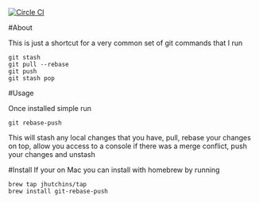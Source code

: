 [![Circle CI](https://circleci.com/gh/jhutchins/git-rebase-push.svg?style=svg)](https://circleci.com/gh/jhutchins/git-rebase-push)

#About

This is just a shortcut for a very common set of git commands that I run
```
git stash
git pull --rebase
git push
git stash pop
```

#Usage

Once installed simple run
```
git rebase-push
```
This will stash any local changes that you have, pull, rebase your changes on top, allow you
access to a console if there was a merge conflict, push your changes and unstash

#Install
If your on Mac you can install with homebrew by running
```
brew tap jhutchins/tap
brew install git-rebase-push
```
